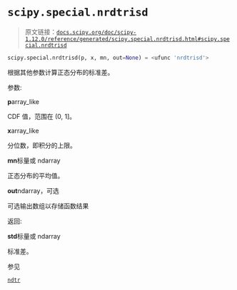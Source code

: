 # `scipy.special.nrdtrisd`

> 原文链接：[`docs.scipy.org/doc/scipy-1.12.0/reference/generated/scipy.special.nrdtrisd.html#scipy.special.nrdtrisd`](https://docs.scipy.org/doc/scipy-1.12.0/reference/generated/scipy.special.nrdtrisd.html#scipy.special.nrdtrisd)

```py
scipy.special.nrdtrisd(p, x, mn, out=None) = <ufunc 'nrdtrisd'>
```

根据其他参数计算正态分布的标准差。

参数:

**p**array_like

CDF 值，范围在 (0, 1]。

**x**array_like

分位数，即积分的上限。

**mn**标量或 ndarray

正态分布的平均值。

**out**ndarray，可选

可选输出数组以存储函数结果

返回:

**std**标量或 ndarray

标准差。

参见

[`ndtr`](https://docs.scipy.org/doc/scipy-1.12.0/reference/generated/scipy.special.ndtr.html#scipy.special.ndtr "scipy.special.ndtr")
